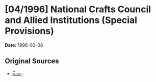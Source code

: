 # [04/1996] National Crafts Council and Allied Institutions (Special Provisions)

**Date:** 1996-02-08

## Original Sources

- [සිංහල](https://documents.gov.lk/view/acts/1996/2/04-1996_S.pdf)
